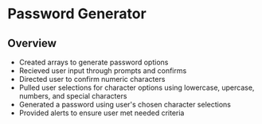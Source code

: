 # Password Generator

## Overview
* Created arrays to generate password options
* Recieved user input through prompts and confirms 
* Directed user to confirm numeric characters
* Pulled user selections for character options using lowercase, upercase, numbers, and special characters
* Generated a password using user's chosen character selections
* Provided alerts to ensure user met needed criteria 

